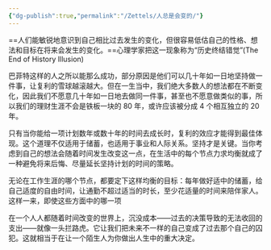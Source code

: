 ```yaml
---
{"dg-publish":true,"permalink":"/Zettels/人总是会变的/"}
---
```



==人们能敏锐地意识到自己相比过去发生的变化，但很容易低估自己的性格、想法和目标在将来会发生的变化。==心理学家把这一现象称为“历史终结错觉”(The End of History Illusion)

巴菲特这样的人之所以能那么成功，部分原因是他们可以几十年如一日地坚持做一件事，让复利的雪球越滚越大。但在一生当中，我们绝大多数人的想法都在不断变化，因此我们不愿意几十年如一日地去做同一件事，甚至也不愿意做类似的事，所以我们的理财生涯不会是铁板一块的 80 年，或许应该被分成 4 个相互独立的 20 年。

只有当你能给一项计划数年或数十年的时间去成长时，复利的效应才能得到最佳体现。这个道理不仅适用于储蓄，也适用于事业和人际关系。坚持才是关键。当你考虑到自己的想法会随着时间发生改变这一点，在生活中的每个节点力求均衡就成了一种避免将来后悔、尽量延长坚持计划的时间的策略。

无论在工作生涯的哪个节点，都要定下这样均衡的目标：每年做好适中的储蓄，给自己适度的自由时间，让通勤不超过适当的时长，至少花适量的时间来陪伴家人。这样一来，即使这些方面中的哪一项

在一个人人都随着时间改变的世界上，沉没成本——过去的决策导致的无法收回的支出——就像一头拦路虎。它让我们把未来不一样的自己变成了过去那个自己的囚犯。这就相当于在让一个陌生人为你做出人生中的重大决定。
